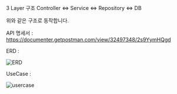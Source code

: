 
3 Layer 구조 
Controller <=> Service <=> Repository <=> DB

위와 같은 구조로 동작합니다.

API 명세서 : https://documenter.getpostman.com/view/32497348/2s9YymHQgd

ERD : 



![ERD](https://github.com/LeeJaeHyung/scheduler/assets/69907023/66ba37e6-eebe-4cad-978c-391b0decee76)

UseCase : 





![usercase](https://github.com/LeeJaeHyung/scheduler/assets/69907023/13941c88-5e6e-425e-8740-76bdccffb5fd)

      

      

